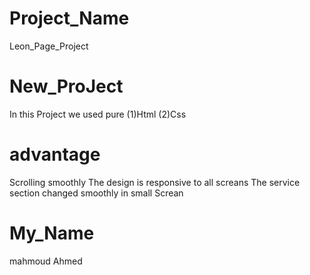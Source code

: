 # Project_Name
Leon_Page_Project
# New_ProJect
In this Project we used pure (1)Html
(2)Css
# advantage
Scrolling smoothly
The design is responsive to all screans
The service section changed smoothly in small
Screan
# My_Name
mahmoud Ahmed


